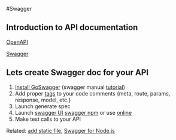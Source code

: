 #Swagger

## Introduction to API documentation
[OpenAPI](https://openapis.org)

[Swagger](http://swagger.io)

## Lets create Swagger doc for your API
1. [Install GoSwagger](https://goswagger.io) (swagger manual [tutorial](http://idratherbewriting.com/pubapis_swagger/))
2. Add proper [tags](http://goswagger.io/generate/spec.html) to your code comments {meta, route, params, response, model, etc.}
3. Launch generate spec
4. Launch [swagger UI](https://github.com/swagger-api/swagger-ui) [swagger npm](http://www.mohammedovich.com/2015/10/18/how-to-setup-swagger-ui-nodejs/) or use [online](http://editor.swagger.io)
5. Make test calls to your API

Related:
[add static file](http://stackoverflow.com/questions/30400477/how-to-open-local-files-in-swagger-ui),
[Swagger for Node.js](https://blog.risingstack.com/swagger-nodejs/)